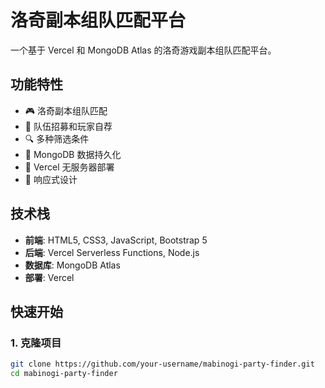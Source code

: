 # 洛奇副本组队匹配平台

一个基于 Vercel 和 MongoDB Atlas 的洛奇游戏副本组队匹配平台。

## 功能特性

- 🎮 洛奇副本组队匹配
- 👥 队伍招募和玩家自荐
- 🔍 多种筛选条件
- 💾 MongoDB 数据持久化
- 🚀 Vercel 无服务器部署
- 📱 响应式设计

## 技术栈

- **前端**: HTML5, CSS3, JavaScript, Bootstrap 5
- **后端**: Vercel Serverless Functions, Node.js
- **数据库**: MongoDB Atlas
- **部署**: Vercel

## 快速开始

### 1. 克隆项目

```bash
git clone https://github.com/your-username/mabinogi-party-finder.git
cd mabinogi-party-finder